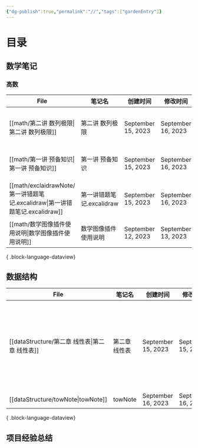 ```yaml
---
{"dg-publish":true,"permalink":"//","tags":["gardenEntry"]}
---
```


# 目录

## 数学笔记

### 高数

| File                                                              | 笔记名                | 创建时间               | 修改时间               | 标签                                                    |
| ----------------------------------------------------------------- | ------------------ | ------------------ | ------------------ | ----------------------------------------------------- |
| [[math/第二讲 数列极限\|第二讲 数列极限]]                                    | 第二讲 数列极限           | September 15, 2023 | September 16, 2023 | <ul><li>#数学</li><li>#高数</li><li>#基础30讲</li></ul>      |
| [[math/第一讲 预备知识\|第一讲 预备知识]]                                    | 第一讲 预备知识           | September 15, 2023 | September 16, 2023 | <ul><li>#数学</li><li>#高数</li></ul>                     |
| [[math/exclaidrawNote/第一讲错题笔记.excalidraw\|第一讲错题笔记.excalidraw]] | 第一讲错题笔记.excalidraw | September 15, 2023 | September 16, 2023 | <ul><li>#excalidraw</li><li>#数学</li><li>#错题</li></ul> |
| [[math/数学图像插件使用说明\|数学图像插件使用说明]]                                | 数学图像插件使用说明         | September 12, 2023 | September 13, 2023 | <ul></ul>                                             |

{ .block-language-dataview}

## 数据结构

| File                                  | 笔记名     | 创建时间               | 修改时间               | 标签                                   |
| ------------------------------------- | ------- | ------------------ | ------------------ | ------------------------------------ |
| [[dataStructure/第二章 线性表\|第二章 线性表]] | 第二章 线性表 | September 15, 2023 | September 15, 2023 | <ul><li>#数据结构</li><li>#线性表</li></ul> |
| [[dataStructure/towNote\|towNote]] | towNote | September 16, 2023 | September 16, 2023 | <ul></ul>                            |

{ .block-language-dataview}

## 项目经验总结

